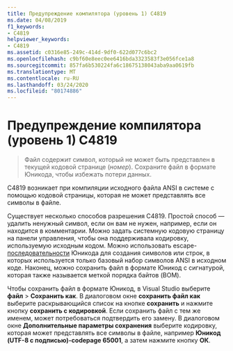 ```yaml
---
title: Предупреждение компилятора (уровень 1) C4819
ms.date: 04/08/2019
f1_keywords:
- C4819
helpviewer_keywords:
- C4819
ms.assetid: c0316e85-249c-414d-9df0-622d077c6bc2
ms.openlocfilehash: c9bf60e8eec0ee6416bda3323583f3e056fce1a8
ms.sourcegitcommit: 857fa6b530224fa6c18675138043aba9aa0619fb
ms.translationtype: MT
ms.contentlocale: ru-RU
ms.lasthandoff: 03/24/2020
ms.locfileid: "80174886"
---
```

# <a name="compiler-warning-level-1-c4819"></a>Предупреждение компилятора (уровень 1) C4819

> Файл содержит символ, который не может быть представлен в текущей кодовой странице (*номер*). Сохраните файл в формате Юникода, чтобы избежать потери данных.

C4819 возникает при компиляции исходного файла ANSI в системе с помощью кодовой страницы, которая не может представлять все символы в файле.

Существует несколько способов разрешения C4819. Простой способ — удалить ненужный символ, если он вам не нужен, например, если он находится в комментарии. Можно задать системную кодовую страницу на панели управления, чтобы она поддерживала кодировку, используемую исходным кодом. Можно использовать escape- [последовательности](/cpp/c-language/escape-sequences) Юникода для создания символов или строк, в которых используется только базовый набор символов ANSI в исходном коде. Наконец, можно сохранить файл в формате Юникод с сигнатурой, которая также называется меткой порядка байтов (BOM).

Чтобы сохранить файл в формате Юникод, в Visual Studio выберите **файл** > **Сохранить как**. В диалоговом окне **сохранить файл как** выберите раскрывающийся список на кнопке **сохранить** и нажмите кнопку **сохранить с кодировкой**. Если сохранить файл с тем же именем, может потребоваться подтвердить его замену. В диалоговом окне **Дополнительные параметры сохранения** выберите кодировку, которая может представлять все символы в файле, например **Юникод (UTF-8 с подписью)-codepage 65001**, а затем нажмите кнопку **ОК**.
